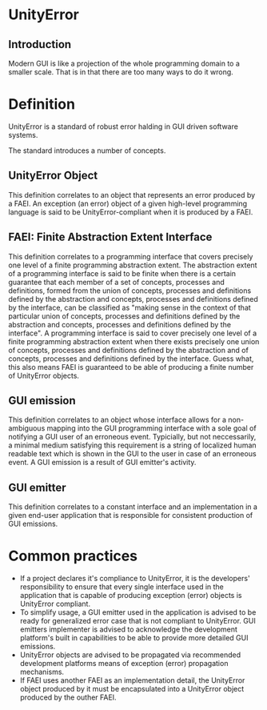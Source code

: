 # UnityError

## Introduction

Modern GUI is like a projection of the whole programming domain to a smaller scale. That is in that there are too many ways to do it wrong.

# Definition

UnityError is a standard of robust error halding in GUI driven software systems.

The standard introduces a number of concepts.

## UnityError Object

This definition correlates to an object that represents an error produced by a FAEI. An exception (an error) object of a given high-level programming language is said to be UnityError-compliant when it is produced by a FAEI.

## FAEI: Finite Abstraction Extent Interface

This definition correlates to a programming interface that covers precisely one level of a finite programming abstraction extent. The abstraction extent of a programming interface is said to be finite when there is a certain guarantee that each member of a set of concepts, processes and definitions, formed from the union of concepts, processes and definitions defined by the abstraction and concepts, processes and definitions defined by the interface, can be classified as "making sense in the context of that particular union of concepts, processes and definitions defined by the abstraction and concepts, processes and definitions defined by the interface". A programming interface is said to cover precisely one level of a finite programming abstraction extent when there exists precisely one union of concepts, processes and definitions defined by the abstraction and of concepts, processes and definitions defined by the interface. Guess what, this also means FAEI is guaranteed to be able of producing a finite number of UnityError objects.

## GUI emission

This definition correlates to an object whose interface allows for a non-ambiguous mapping into the GUI programming interface with a sole goal of notifying a GUI user of an erroneous event. Typicially, but not neccessarily, a minimal medium satisfying this requirement is a string of localized human readable text which is shown in the GUI to the user in case of an erroneous event. A GUI emission is a result of GUI emitter's activity. 

## GUI emitter

This definition correlates to a constant interface and an implementation in a given end-user application that is responsible for consistent production of GUI emissions.

# Common practices

- If a project declares it's compliance to UnityError, it is the developers' responsibility to ensure that every single interface used in the application that is capable of producing exception (error) objects is UnityError compliant.
- To simplify usage, a GUI emitter used in the application is advised to be ready for generalized error case that is not compliant to UnityError. GUI emitters implementer is advised to acknowledge the development platform's built in capabilities to be able to provide more detailed GUI emissions.
- UnityError objects are advised to be propagated via recommended development platforms means of exception (error) propagation mechanisms.
- If FAEI uses another FAEI as an implementation detail, the UnityError object produced by it must be encapsulated into a UnityError object produced by the outher FAEI. 